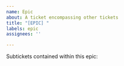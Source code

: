 ```yaml
---
name: Epic
about: A ticket encompassing other tickets
title: "[EPIC] "
labels: epic
assignees: ''

---
```


Subtickets contained within this epic:
